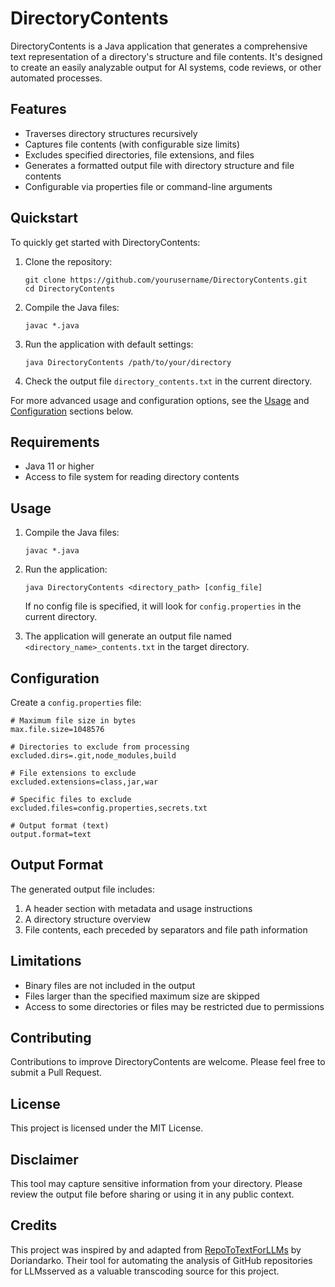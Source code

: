 # DirectoryContents

DirectoryContents is a Java application that generates a comprehensive text representation of a directory's structure and file contents. It's designed to create an easily analyzable output for AI systems, code reviews, or other automated processes.

## Features

- Traverses directory structures recursively
- Captures file contents (with configurable size limits)
- Excludes specified directories, file extensions, and files
- Generates a formatted output file with directory structure and file contents
- Configurable via properties file or command-line arguments


## Quickstart

To quickly get started with DirectoryContents:

1. Clone the repository:
   ```
   git clone https://github.com/yourusername/DirectoryContents.git
   cd DirectoryContents
   ```

2. Compile the Java files:
   ```
   javac *.java
   ```

3. Run the application with default settings:
   ```
   java DirectoryContents /path/to/your/directory
   ```

4. Check the output file `directory_contents.txt` in the current directory.

For more advanced usage and configuration options, see the [Usage](#usage) and [Configuration](#configuration) sections below.

## Requirements

- Java 11 or higher
- Access to file system for reading directory contents

## Usage

1. Compile the Java files:
   ```
   javac *.java
   ```

2. Run the application:
   ```
   java DirectoryContents <directory_path> [config_file]
   ```

   If no config file is specified, it will look for `config.properties` in the current directory.

3. The application will generate an output file named `<directory_name>_contents.txt` in the target directory.

## Configuration

Create a `config.properties` file: 

```properties
# Maximum file size in bytes
max.file.size=1048576

# Directories to exclude from processing
excluded.dirs=.git,node_modules,build

# File extensions to exclude
excluded.extensions=class,jar,war

# Specific files to exclude
excluded.files=config.properties,secrets.txt

# Output format (text)
output.format=text

```

## Output Format

The generated output file includes:

1. A header section with metadata and usage instructions
2. A directory structure overview
3. File contents, each preceded by separators and file path information

## Limitations

- Binary files are not included in the output
- Files larger than the specified maximum size are skipped
- Access to some directories or files may be restricted due to permissions

## Contributing

Contributions to improve DirectoryContents are welcome. Please feel free to submit a Pull Request.

## License

This project is licensed under the MIT License.

## Disclaimer

This tool may capture sensitive information from your directory. Please review the output file before sharing or using it in any public context.

## Credits

This project was inspired by and adapted from [RepoToTextForLLMs](https://github.com/Doriandarko/RepoToTextForLLMs) by Doriandarko. Their tool for automating the analysis of GitHub repositories for LLMsserved as a valuable transcoding source for this project.